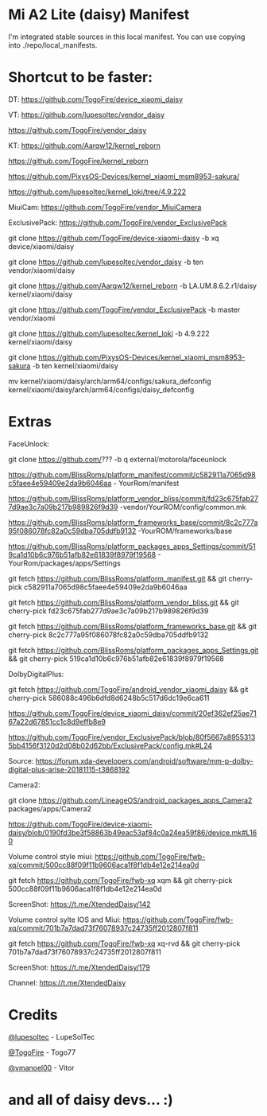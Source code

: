 ﻿# Mi A2 Lite (daisy) Manifest

I'm integrated stable sources in this local manifest. You can use copying into ./repo/local_manifests.

# Shortcut to be faster:

DT: https://github.com/TogoFire/device_xiaomi_daisy

VT: https://github.com/lupesoltec/vendor_daisy

https://github.com/TogoFire/vendor_daisy

KT: https://github.com/Aarqw12/kernel_reborn

https://github.com/TogoFire/kernel_reborn

https://github.com/PixysOS-Devices/kernel_xiaomi_msm8953-sakura/

https://github.com/lupesoltec/kernel_loki/tree/4.9.222

MiuiCam: https://github.com/TogoFire/vendor_MiuiCamera

ExclusivePack: https://github.com/TogoFire/vendor_ExclusivePack


git clone https://github.com/TogoFire/device-xiaomi-daisy -b xq device/xiaomi/daisy

git clone https://github.com/lupesoltec/vendor_daisy -b ten vendor/xiaomi/daisy

git clone https://github.com/Aarqw12/kernel_reborn -b LA.UM.8.6.2.r1/daisy kernel/xiaomi/daisy

git clone https://github.com/TogoFire/vendor_ExclusivePack -b master vendor/xiaomi

git clone https://github.com/lupesoltec/kernel_loki -b 4.9.222 kernel/xiaomi/daisy

git clone https://github.com/PixysOS-Devices/kernel_xiaomi_msm8953-sakura -b ten kernel/xiaomi/daisy

mv kernel/xiaomi/daisy/arch/arm64/configs/sakura_defconfig kernel/xiaomi/daisy/arch/arm64/configs/daisy_defconfig

>>>>>>>>>>>>>>>>>>>>>>>>>>>>>>>>>>>>>>>>>>>>>>>>>>>>>>>>>>>>>>>>>>>>>>>>>>>>>>>>>>>>>>>>>>>>>>>>>>>>>>>>>>>>>>>>>>>>>>>>>>>>

# Extras

FaceUnlock:

git clone https://github.com/??? -b q external/motorola/faceunlock

https://github.com/BlissRoms/platform_manifest/commit/c582911a7065d98c5faee4e59409e2da9b6046aa    - YourRom/manifest

https://github.com/BlissRoms/platform_vendor_bliss/commit/fd23c675fab277d9ae3c7a09b217b989826f9d39   -vendor/YourROM/config/common.mk 

https://github.com/BlissRoms/platform_frameworks_base/commit/8c2c777a95f086078fc82a0c59dba705ddfb9132   -YourROM/frameworks/base

https://github.com/BlissRoms/platform_packages_apps_Settings/commit/519ca1d10b6c976b51afb82e61839f8979f19568   - YourRom/packages/apps/Settings

git fetch https://github.com/BlissRoms/platform_manifest.git && git cherry-pick c582911a7065d98c5faee4e59409e2da9b6046aa

git fetch https://github.com/BlissRoms/platform_vendor_bliss.git && git cherry-pick fd23c675fab277d9ae3c7a09b217b989826f9d39

git fetch https://github.com/BlissRoms/platform_frameworks_base.git && git cherry-pick 8c2c777a95f086078fc82a0c59dba705ddfb9132

git fetch https://github.com/BlissRoms/platform_packages_apps_Settings.git && git cherry-pick 519ca1d10b6c976b51afb82e61839f8979f19568

DolbyDigitalPlus:

git fetch https://github.com/TogoFire/android_vendor_xiaomi_daisy && git cherry-pick 586088c496b6dfd8d6248b5c517d6dc19e6ca611

https://github.com/TogoFire/device_xiaomi_daisy/commit/20ef362ef25ae7167a22d67851cc1c8d9effb8e9

https://github.com/TogoFire/vendor_ExclusivePack/blob/80f5667a89553135bb4156f3120d2d08b02d62bb/ExclusivePack/config.mk#L24

Source: https://forum.xda-developers.com/android/software/mm-p-dolby-digital-plus-arise-20181115-t3868192

Camera2:

git clone https://github.com/LineageOS/android_packages_apps_Camera2 packages/apps/Camera2

https://github.com/TogoFire/device-xiaomi-daisy/blob/0190fd3be3f58863b49eac53af84c0a24ea59f86/device.mk#L160

Volume control style miui:
https://github.com/TogoFire/fwb-xq/commit/500cc88f09f11b9606aca1f8f1db4e12e214ea0d

git fetch https://github.com/TogoFire/fwb-xq xqm && git cherry-pick 500cc88f09f11b9606aca1f8f1db4e12e214ea0d

ScreenShot: https://t.me/XtendedDaisy/142

Volume control sylte IOS and Miui:
https://github.com/TogoFire/fwb-xq/commit/701b7a7dad73f76078937c24735ff2012807f811

git fetch https://github.com/TogoFire/fwb-xq xq-rvd && git cherry-pick 701b7a7dad73f76078937c24735ff2012807f811

ScreenShot: https://t.me/XtendedDaisy/179

Channel: https://t.me/XtendedDaisy


# Credits

[@lupesoltec](https://github.com/lupesoltec) - LupeSolTec

[@TogoFire](https://github.com/TogoFire) - Togo77

[@vmanoel00](https://github.com/vitor00almei) - Vitor


# and all of daisy devs... :)
